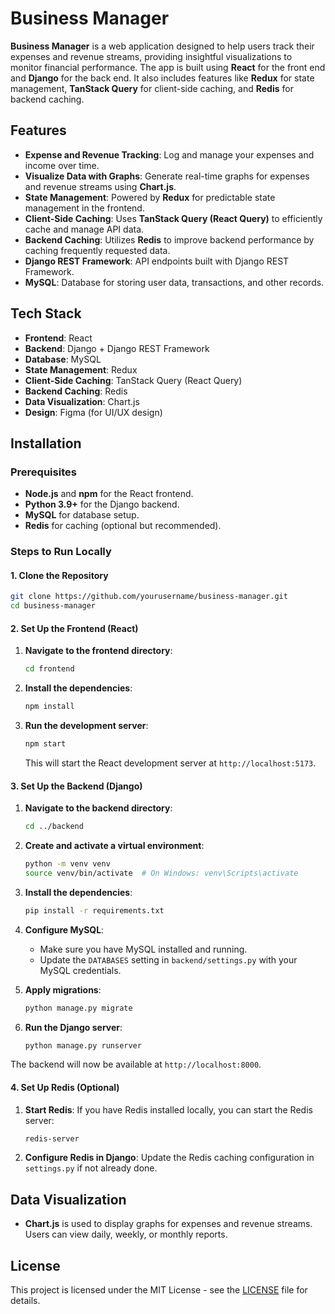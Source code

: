 # Business Manager

**Business Manager** is a web application designed to help users track their expenses and revenue streams, providing insightful visualizations to monitor financial performance. The app is built using **React** for the front end and **Django** for the back end. It also includes features like **Redux** for state management, **TanStack Query** for client-side caching, and **Redis** for backend caching.

## Features

- **Expense and Revenue Tracking**: Log and manage your expenses and income over time.
- **Visualize Data with Graphs**: Generate real-time graphs for expenses and revenue streams using **Chart.js**.
- **State Management**: Powered by **Redux** for predictable state management in the frontend.
- **Client-Side Caching**: Uses **TanStack Query (React Query)** to efficiently cache and manage API data.
- **Backend Caching**: Utilizes **Redis** to improve backend performance by caching frequently requested data.
- **Django REST Framework**: API endpoints built with Django REST Framework.
- **MySQL**: Database for storing user data, transactions, and other records.

## Tech Stack

- **Frontend**: React
- **Backend**: Django + Django REST Framework
- **Database**: MySQL
- **State Management**: Redux
- **Client-Side Caching**: TanStack Query (React Query)
- **Backend Caching**: Redis
- **Data Visualization**: Chart.js
- **Design**: Figma (for UI/UX design)

## Installation

### Prerequisites

- **Node.js** and **npm** for the React frontend.
- **Python 3.9+** for the Django backend.
- **MySQL** for database setup.
- **Redis** for caching (optional but recommended).
  
### Steps to Run Locally

#### 1. Clone the Repository

```bash
git clone https://github.com/yourusername/business-manager.git
cd business-manager
```

#### 2. Set Up the Frontend (React)

1. **Navigate to the frontend directory**:
   ```bash
   cd frontend
   ```
2. **Install the dependencies**:
   ```bash
   npm install
   ```
3. **Run the development server**:
   ```bash
   npm start
   ```
   This will start the React development server at `http://localhost:5173`.

#### 3. Set Up the Backend (Django)

1. **Navigate to the backend directory**:
   ```bash
   cd ../backend
   ```
2. **Create and activate a virtual environment**:
   ```bash
   python -m venv venv
   source venv/bin/activate  # On Windows: venv\Scripts\activate
   ```
3. **Install the dependencies**:
   ```bash
   pip install -r requirements.txt
   ```
4. **Configure MySQL**:
   - Make sure you have MySQL installed and running.
   - Update the `DATABASES` setting in `backend/settings.py` with your MySQL credentials.

5. **Apply migrations**:
   ```bash
   python manage.py migrate
   ```

6. **Run the Django server**:
   ```bash
   python manage.py runserver
   ```

The backend will now be available at `http://localhost:8000`.

#### 4. Set Up Redis (Optional)

1. **Start Redis**:
   If you have Redis installed locally, you can start the Redis server:

   ```bash
   redis-server
   ```

2. **Configure Redis in Django**:
   Update the Redis caching configuration in `settings.py` if not already done.

## Data Visualization

- **Chart.js** is used to display graphs for expenses and revenue streams. Users can view daily, weekly, or monthly reports.

## License

This project is licensed under the MIT License - see the [LICENSE](LICENSE) file for details.
